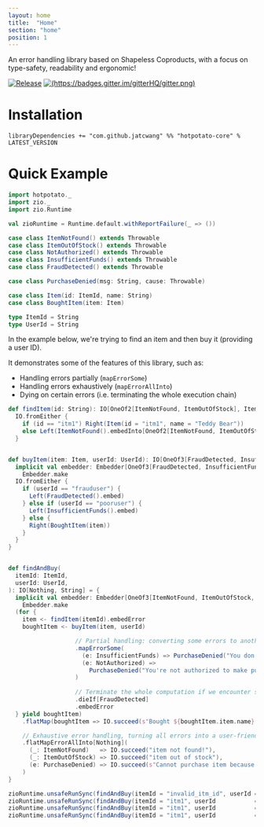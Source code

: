 ```yaml
---
layout: home
title:  "Home"
section: "home"
position: 1
---
```


An error handling library based on Shapeless Coproducts, with a focus on type-safety, readability and ergonomic!

[![Release](https://img.shields.io/nexus/r/com.github.jatcwang/hotpotato-core_2.13?server=https%3A%2F%2Foss.sonatype.org)](https://oss.sonatype.org/content/repositories/releases/com/github/jatcwang/hotpotato-core_2.13/)
[![(https://badges.gitter.im/gitterHQ/gitter.png)](https://badges.gitter.im/Join%20Chat.svg)](https://gitter.im/jatcwang/hotpotato)

# Installation

```
libraryDependencies += "com.github.jatcwang" %% "hotpotato-core" % LATEST_VERSION
```

# Quick Example

```scala mdoc:invisible
import hotpotato._
import zio._
import zio.Runtime

val zioRuntime = Runtime.default.withReportFailure(_ => ())

case class ItemNotFound() extends Throwable
case class ItemOutOfStock() extends Throwable
case class NotAuthorized() extends Throwable
case class InsufficientFunds() extends Throwable
case class FraudDetected() extends Throwable

case class PurchaseDenied(msg: String, cause: Throwable)

case class Item(id: ItemId, name: String)
case class BoughtItem(item: Item)

type ItemId = String
type UserId = String
```
In the example below, we're trying to find an item and then buy it (providing a user ID).

It demonstrates some of the features of this library, such as:

* Handling errors partially (`mapErrorSome`)
* Handling errors exhaustively (`mapErrorAllInto`)
* Dying on certain errors (i.e. terminating the whole execution chain) 

```scala mdoc
def findItem(id: String): IO[OneOf2[ItemNotFound, ItemOutOfStock], Item] = 
  IO.fromEither {
    if (id == "itm1") Right(Item(id = "itm1", name = "Teddy Bear"))
    else Left(ItemNotFound().embedInto[OneOf2[ItemNotFound, ItemOutOfStock]])
  }


def buyItem(item: Item, userId: UserId): IO[OneOf3[FraudDetected, InsufficientFunds, NotAuthorized], BoughtItem] = {
  implicit val embedder: Embedder[OneOf3[FraudDetected, InsufficientFunds, NotAuthorized]] =
    Embedder.make
  IO.fromEither {
    if (userId == "frauduser") {
      Left(FraudDetected().embed)
    } else if (userId == "pooruser") {
      Left(InsufficientFunds().embed)
    } else {
      Right(BoughtItem(item))
    }
  }
}


def findAndBuy(
  itemId: ItemId,
  userId: UserId,
): IO[Nothing, String] = {
  implicit val embedder: Embedder[OneOf3[ItemNotFound, ItemOutOfStock, PurchaseDenied]] =
    Embedder.make
  (for {
    item <- findItem(itemId).embedError
    boughtItem <- buyItem(item, userId)

                   // Partial handling: converting some errors to another error
                   .mapErrorSome(
                     (e: InsufficientFunds) => PurchaseDenied("You don't have enough funds", e),
                     (e: NotAuthorized) =>
                       PurchaseDenied("You're not authorized to make purchases", e),
                   )
                   
                   // Terminate the whole computation if we encounter something fatal
                   .dieIf[FraudDetected]
                   .embedError
  } yield boughtItem)
    .flatMap(boughtItem => IO.succeed(s"Bought ${boughtItem.item.name}!"))

    // Exhaustive error handling, turning all errors into a user-friendly message
    .flatMapErrorAllInto[Nothing](
      (_: ItemNotFound)   => IO.succeed("item not found!"),
      (_: ItemOutOfStock) => IO.succeed("item out of stock"),
      (e: PurchaseDenied) => IO.succeed(s"Cannot purchase item because: ${e.msg}"),
    )
}

zioRuntime.unsafeRunSync(findAndBuy(itemId = "invalid_itm_id", userId = "user1"))
zioRuntime.unsafeRunSync(findAndBuy(itemId = "itm1", userId           = "pooruser"))
zioRuntime.unsafeRunSync(findAndBuy(itemId = "itm1", userId           = "frauduser")).toEither
zioRuntime.unsafeRunSync(findAndBuy(itemId = "itm1", userId           = "gooduser"))
```

